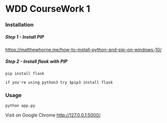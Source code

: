 # WDD CourseWork 1

### Installation
##### Step 1 - Install PIP
https://matthewhorne.me/how-to-install-python-and-pip-on-windows-10/

##### Step 2 - Install flask with PIP
````
pip install flask

if you're using python3 try $pip3 install flask
````

### Usage
````
python app.py
````
Visit on Google Chrome http://127.0.0.1:5000/

